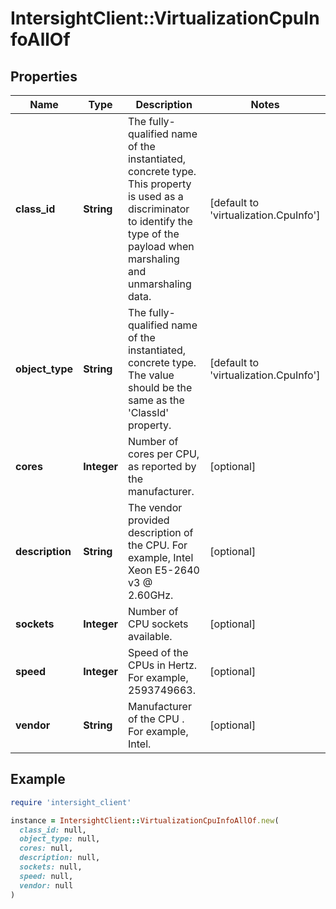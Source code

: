 # IntersightClient::VirtualizationCpuInfoAllOf

## Properties

| Name | Type | Description | Notes |
| ---- | ---- | ----------- | ----- |
| **class_id** | **String** | The fully-qualified name of the instantiated, concrete type. This property is used as a discriminator to identify the type of the payload when marshaling and unmarshaling data. | [default to &#39;virtualization.CpuInfo&#39;] |
| **object_type** | **String** | The fully-qualified name of the instantiated, concrete type. The value should be the same as the &#39;ClassId&#39; property. | [default to &#39;virtualization.CpuInfo&#39;] |
| **cores** | **Integer** | Number of cores per CPU, as reported by the manufacturer. | [optional] |
| **description** | **String** | The vendor provided description of the CPU. For example, Intel Xeon E5-2640 v3 @ 2.60GHz. | [optional] |
| **sockets** | **Integer** | Number of CPU sockets available. | [optional] |
| **speed** | **Integer** | Speed of the CPUs in Hertz. For example, 2593749663. | [optional] |
| **vendor** | **String** | Manufacturer of the CPU . For example, Intel. | [optional] |

## Example

```ruby
require 'intersight_client'

instance = IntersightClient::VirtualizationCpuInfoAllOf.new(
  class_id: null,
  object_type: null,
  cores: null,
  description: null,
  sockets: null,
  speed: null,
  vendor: null
)
```

